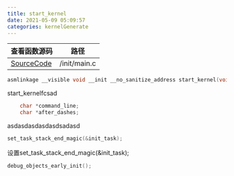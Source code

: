 ```yaml
---
title: start_kernel
date: 2021-05-09 05:09:57
categories: kernelGenerate
---
```


|查看函数源码  |路径  |
|---|---|
|[SourceCode](https://github.com/guanglun/LinuxSoEasy/blob/master/init/main.c#L848)| /init/main.c |  
```c
asmlinkage __visible void __init __no_sanitize_address start_kernel(void)
```  

start_kernelfcsad  

  
```c
	char *command_line;
	char *after_dashes;
```  

asdasdasdasdasdsadasd

  
```c
set_task_stack_end_magic(&init_task);
```  

设置set_task_stack_end_magic(&init_task);

  
```c
debug_objects_early_init();
```  



